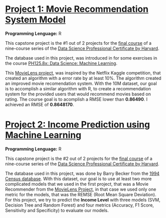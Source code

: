 # [Project 1: Movie Recommendation System Model](https://github.com/kevinDjane/Movielens_KevinJane)

**Programming Lenguage:** R

This capstone project is the #1 out of 2 projects for the [final course](https://pll.harvard.edu/course/data-science-capstone?delta=3) of a nine-course series of the [Data Science Professional Certificate by Harvard](https://pll.harvard.edu/series/professional-certificate-data-science).

The database used in this project, was introduced in for some exercises in the course [PH125.8x: Data Science: Machine Learning](https://pll.harvard.edu/course/data-science-machine-learning?delta=0). 

This [MovieLens project](https://dl.acm.org/doi/10.1145/2827872), was inspired by the Netflix Kaggle competition, that created an algorithm with a error rate by at least 10%. The algorithm created an improved movie recomendation system.
With the 10M dataset, our goal is to accomplish a similar algorithm with R, to create a recommendation system for the provided users that would recommend movies based on rating. The course goal is to acomplish a RMSE lower than **0.86490**. I achieved an RMSE of **0.8648170**.

# [Project 2: Income Prediction using Machine Learning](https://github.com/kevinDjane/PredictingIncome_Adult_Data_Base)

**Programming Lenguage:** R

This capstone project is the #2 out of 2 projects for the [final course](https://pll.harvard.edu/course/data-science-capstone?delta=3) of a nine-course series of the [Data Science Professional Certificate by Harvard](https://pll.harvard.edu/series/professional-certificate-data-science).

The database used in this project, was done by Barry Becker from the [1994 Census database](https://archive.ics.uci.edu/ml/datasets/census+income). 
With this dataset, our goal is to use at least two more complicated models that we used in the first project, that was a Movie Recommender from the [MovieLens Project](https://dl.acm.org/doi/10.1145/2827872), in that case we used only one metric for the models, that was the REMSE (Root Mean Square Deviation).
For this project, we try to predict the **Income Level** with three models (SVM, Decision Tree and Random Forest) and four metrics (Accuracy, F1 Score, Sensitivity and Specificity) to evaluate our models.
